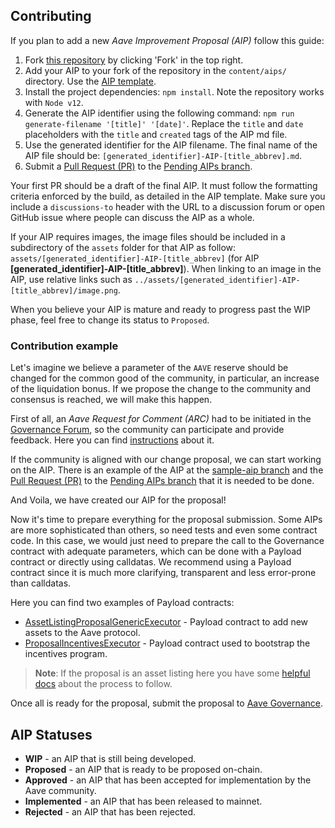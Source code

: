 ## Contributing

If you plan to add a new *Aave Improvement Proposal (AIP)* follow this guide:

1. Fork [this repository](https://github.com/aave/aip) by clicking 'Fork' in the top right.
2. Add your AIP to your fork of the repository in the `content/aips/` directory. Use the [AIP template](https://github.com/aave/aip/blob/master/X-AIP.md).
3. Install the project dependencies: `npm install`. Note the repository works with `Node v12`.
3. Generate the AIP identifier using the following command: `npm run generate-filename '[title]' '[date]'`. Replace the `title` and `date` placeholders with the `title` and `created` tags of the AIP md file.
4. Use the generated identifier for the AIP filename. The final name of the AIP file should be: `[generated_identifier]-AIP-[title_abbrev].md`.
4. Submit a [Pull Request (PR)](https://github.com/aave/aip/pulls) to the [Pending AIPs branch](https://github.com/aave/aip/tree/Pending-AIPs).

Your first PR should be a draft of the final AIP. It must follow the formatting criteria enforced by the build, as detailed in the AIP template. Make sure you include a `discussions-to` header with the URL to a discussion forum or open GitHub issue where people can discuss the AIP as a whole.

If your AIP requires images, the image files should be included in a subdirectory of the `assets` folder for that AIP as follow: `assets/[generated_identifier]-AIP-[title_abbrev]` (for AIP **[generated_identifier]-AIP-[title_abbrev]**). When linking to an image in the AIP, use relative links such as `../assets/[generated_identifier]-AIP-[title_abbrev]/image.png`.

When you believe your AIP is mature and ready to progress past the WIP phase, feel free to change its status to `Proposed`.

### Contribution example

Let's imagine we believe a parameter of the `AAVE` reserve should be changed for the common good of the community, in particular, an increase of the liquidation bonus. If we propose the change to the community and consensus is reached, we will make this happen.

First of all, an *Aave Request for Comment (ARC)* had to be initiated in the [Governance Forum](https://governance.aave.com/), so the community can participate and provide feedback. Here you can find [instructions](https://docs.aave.com/governance/arcs) about it.

If the community is aligned with our change proposal, we can start working on the AIP. There is an example of the AIP at the [sample-aip branch](https://github.com/aave/aip/tree/sample-aip) and the  [Pull Request (PR)](https://github.com/aave/aip/pull/118) to the [Pending AIPs branch](https://github.com/aave/aip/tree/Pending-AIPs) that it is needed to be done.

And Voila, we have created our AIP for the proposal!

Now it's time to prepare everything for the proposal submission. Some AIPs are more sophisticated than others, so need tests and even some contract code. In this case, we would just need to prepare the call to the Governance contract with adequate parameters, which can be done with a Payload contract or directly using calldatas. We recommend using a Payload contract since it is much more clarifying, transparent and less error-prone than calldatas.

Here you can find two examples of Payload contracts: 
- [AssetListingProposalGenericExecutor](https://github.com/aave/aave-asset-listing/blob/master/contracts/assetListing/AssetListingProposalGenericExecutor.sol) - Payload contract to add new assets to the Aave protocol.
- [ProposalIncentivesExecutor](https://github.com/aave/incentives-proposal/blob/master/contracts/proposals/ProposalIncentivesExecutor.sol) - Payload contract used to bootstrap the incentives program.

> **Note**: If the proposal is an asset listing here you have some [helpful docs](https://docs.aave.com/governance/guides/new-asset-listing) about the process to follow.

Once all is ready for the proposal, submit the proposal to [Aave Governance](https://app.aave.com/governance).


## AIP Statuses

- **WIP** - an AIP that is still being developed.
- **Proposed** - an AIP that is ready to be proposed on-chain.
- **Approved** - an AIP that has been accepted for implementation by the Aave community.
- **Implemented** - an AIP that has been released to mainnet.
- **Rejected** - an AIP that has been rejected.
